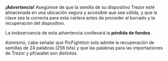 **¡Advertencia!** Asegúrese de que la semilla de su dispositivo Trezor esté almacenada en una
ubicación segura y accesible que sea válida, y que la clave sea la correcta
para esta cartera antes de proceder al borrado y la recuperación del dispositivo.

La inobservancia de esta advertencia conllevará la **pérdida de fondos**.

Asimismo, cabe señalar que PicFightiton solo admite la recuperación de semillas
de 24 palabras (256 bits) y que las palabras para las importaciones de Trezor y pfcwallet son *distintas*.
